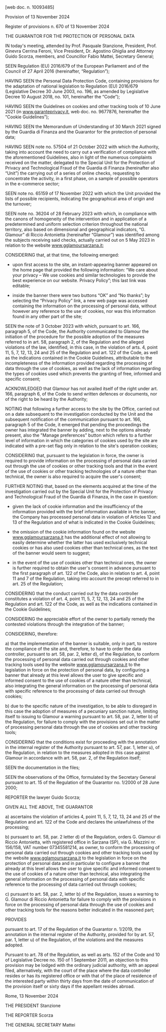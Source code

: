 \[web doc. n. 10093485\]

Provision of 13 November 2024

Register of provisions
n. 670 of 13 November 2024

THE GUARANTOR FOR THE PROTECTION OF PERSONAL DATA

IN today's meeting, attended by Prof. Pasquale Stanzione, President, Prof. Ginevra Cerrina Feroni, Vice President, Dr. Agostino Ghiglia and Attorney Guido Scorza, members, and Councillor Fabio Mattei, Secretary General;

SEEN Regulation (EU) 2016/679 of the European Parliament and of the Council of 27 April 2016 (hereinafter, “Regulation”);

HAVING SEEN the Personal Data Protection Code, containing provisions for the adaptation of national legislation to Regulation (EU) 2016/679 (Legislative Decree 30 June 2003, no. 196, as amended by Legislative Decree 10 August 2018, no. 101, hereinafter the “Code”);

HAVING SEEN the Guidelines on cookies and other tracking tools of 10 June 2021 (in www.garanteprivacy.it, web doc. no. 9677876, hereinafter the “Cookie Guidelines”);

HAVING SEEN the Memorandum of Understanding of 30 March 2021 signed by the Guardia di Finanza and the Guarantor for the protection of personal data;

HAVING SEEN note no. 57504 of 21 October 2022 with which the Authority, taking into account the need to carry out a verification of compliance with the aforementioned Guidelines, also in light of the numerous complaints received on the matter, delegated to the Special Unit for the Protection of Privacy and Technological Fraud of the Guardia di Finanza (hereinafter also “Unit”) the carrying out of a series of online checks, requesting to concentrate the activity, in a first phase, on a sample of possible operators in the e-commerce sector;

SEEN note no. 65159 of 17 November 2022 with which the Unit provided the lists of possible recipients, indicating the geographical area of origin and the turnover;

SEEN note no. 36204 of 28 February 2023 with which, in compliance with the canons of homogeneity of the intervention and in application of a predetermined and uniform selection criterion throughout the national territory, also based on dimensional and geographical indicators, “G. Glamour” di Riccio Antonietta (hereinafter “Glamour”) was identified among the subjects receiving said checks, actually carried out on 5 May 2023 in relation to the website www.gglamoursarzana.it;

CONSIDERING that, at that time, the following emerged:

- upon first access to the site, an instant-appearing banner appeared on the home page that provided the following information: “We care about your privacy – We use cookies and similar technologies to provide the best experience on our website. Privacy Policy”; this last link was editable;

- inside the banner there were two buttons “OK” and “No thanks”; by selecting the “Privacy Policy” link, a new web page was accessed containing the information on the processing of personal data, without however any reference to the use of cookies, nor was this information found in any other part of the site;

SEEN the note of 3 October 2023 with which, pursuant to art. 166, paragraph 5, of the Code, the Authority communicated to Glamour the initiation of the procedure for the possible adoption of the measures referred to in art. 58, paragraph 2, of the Regulation and the alleged violations of the law, identified, in this case, in the violation of arts. 4, point 11, 5, 7, 12, 13, 24 and 25 of the Regulation and art. 122 of the Code, as well as the indications contained in the Cookie Guidelines, attributable to the incompleteness of the information provided regarding the processing of data through the use of cookies, as well as the lack of information regarding the types of cookies used which prevents the granting of free, informed and specific consent;

ACKNOWLEDGED that Glamour has not availed itself of the right under art. 166, paragraph 6, of the Code to send written defences or documents, nor of the right to be heard by the Authority;

NOTING that following a further access to the site by the Office, carried out on a date subsequent to the investigation conducted by the Unit and the subsequent notification of the communication pursuant to art. 166, paragraph 5 of the Code, it emerged that pending the proceedings the owner has integrated the banner by adding, next to the options already present, also the "Manage preferences" button which refers to a further level of information in which the categories of cookies used by the site are indicated with a pre-set flag only in relation to the site's operation cookies;

CONSIDERING that, pursuant to the legislation in force, the owner is required to provide information on the processing of personal data carried out through the use of cookies or other tracking tools and that in the event of the use of cookies or other tracking technologies of a nature other than technical, the owner is also required to acquire the user's consent;

FURTHER NOTING that, based on the elements acquired at the time of the investigation carried out by the Special Unit for the Protection of Privacy and Technological Fraud of the Guardia di Finanza, in the case in question:

- given the lack of cookie information and the insufficiency of the information provided with the brief information available in the banner, the Company has processed personal data in violation of Articles 12 and 13 of the Regulation and of what is indicated in the Cookie Guidelines;

- the omission of the cookie information found on the website www.gglamoursarzana.it has the additional effect of not allowing to easily determine whether the latter has used exclusively technical cookies or has also used cookies other than technical ones, as the text of the banner would seem to suggest;

- in the event of the use of cookies other than technical ones, the owner is further required to obtain the user's consent in advance pursuant to the first paragraph of art. 122 of the Code, also in relation to art. 4, point 11 and 7 of the Regulation, taking into account the precept referred to in art. 25 of the Regulation;

CONSIDERING that the conduct carried out by the data controller constitutes a violation of art. 4, point 11, 5, 7, 12, 13, 24 and 25 of the Regulation and art. 122 of the Code, as well as the indications contained in the Cookie Guidelines;

CONSIDERING the appreciable effort of the owner to partially remedy the contested violations through the integration of the banner;

CONSIDERING, therefore:

a) that the implementation of the banner is suitable, only in part, to restore the compliance of the site and, therefore, to have to order the data controller, pursuant to art. 58, par. 2, letter d), of the Regulation, to conform the processing of personal data carried out through cookies and other tracking tools used by the website www.gglamoursarzana.it to the legislation in force on the protection of personal data, by configuring a banner that already at this level allows the user to give specific and informed consent to the use of cookies of a nature other than technical, also integrating the general information on the processing of personal data with specific reference to the processing of data carried out through cookies;

b) due to the specific nature of the investigation, to be able to disregard in this case the adoption of measures of a pecuniary sanction nature, limiting itself to issuing to Glamour a warning pursuant to art. 58, par. 2, letter b) of the Regulation, for failure to comply with the provisions set out in the matter of processing personal data through the use of cookies and other tracking tools;

CONSIDERING that the conditions exist for proceeding with the annotation in the internal register of the Authority pursuant to art. 57, par. 1, letter u), of the Regulation, in relation to the measures adopted in this case against Glamour in accordance with art. 58, par. 2, of the Regulation itself;

SEEN the documentation in the files;

SEEN the observations of the Office, formulated by the Secretary General pursuant to art. 15 of the Regulation of the Guarantor no. 1/2000 of 28 June 2000;

REPORTER the lawyer Guido Scorza;

GIVEN ALL THE ABOVE, THE GUARANTOR

a) ascertains the violation of articles 4, point 11, 5, 7, 12, 13, 24 and 25 of the Regulation and art. 122 of the Code and declares the unlawfulness of the processing;

b) pursuant to art. 58, par. 2 letter d) of the Regulation, orders G. Glamour di Riccio Antonietta, with registered office in Sarzana (SP), via G. Mazzini nr. 156/158, VAT number 07345581214, as owner, to conform the processing of personal data carried out through cookies and other tracking tools used by the website www.gglamoursarzana.it to the legislation in force on the protection of personal data and in particular to configure a banner that already at this level allows the user to give specific and informed consent to the use of cookies of a nature other than technical, also integrating the general information on the processing of personal data with specific reference to the processing of data carried out through cookies;

c) pursuant to art. 58, par. 2, letter b) of the Regulation, issues a warning to G. Glamour di Riccio Antonietta for failure to comply with the provisions in force on the processing of personal data through the use of cookies and other tracking tools for the reasons better indicated in the reasoned part;

PROVIDES

pursuant to art. 17 of the Regulation of the Guarantor n. 1/2019, the annotation in the internal register of the Authority, provided for by art. 57, par. 1, letter u) of the Regulation, of the violations and the measures adopted.

Pursuant to art. 78 of the Regulation, as well as arts. 152 of the Code and 10 of Legislative Decree no. 150 of 1 September 2011, an objection to this provision may be lodged with the ordinary judicial authority, with an appeal filed, alternatively, with the court of the place where the data controller resides or has its registered office or with that of the place of residence of the interested party within thirty days from the date of communication of the provision itself or sixty days if the appellant resides abroad.

Rome, 13 November 2024

THE PRESIDENT
Stanzione

THE REPORTER
Scorza

THE GENERAL SECRETARY
Mattei
